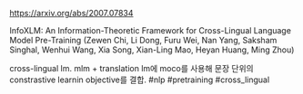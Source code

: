 https://arxiv.org/abs/2007.07834

InfoXLM: An Information-Theoretic Framework for Cross-Lingual Language
  Model Pre-Training (Zewen Chi, Li Dong, Furu Wei, Nan Yang, Saksham Singhal, Wenhui Wang, Xia Song, Xian-Ling Mao, Heyan Huang, Ming Zhou)

cross-lingual lm. mlm + translation lm에 moco를 사용해 문장 단위의 constrastive learnin objective를 결합. #nlp #pretraining #cross_lingual